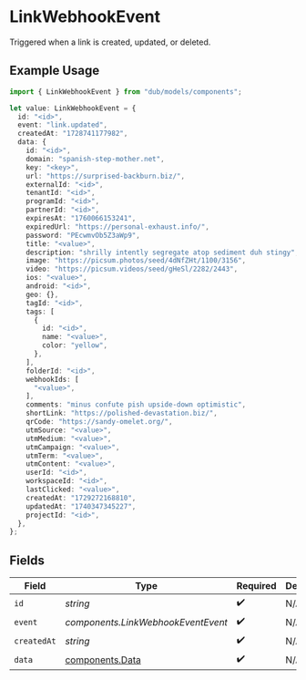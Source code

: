 # LinkWebhookEvent

Triggered when a link is created, updated, or deleted.

## Example Usage

```typescript
import { LinkWebhookEvent } from "dub/models/components";

let value: LinkWebhookEvent = {
  id: "<id>",
  event: "link.updated",
  createdAt: "1728741177982",
  data: {
    id: "<id>",
    domain: "spanish-step-mother.net",
    key: "<key>",
    url: "https://surprised-backburn.biz/",
    externalId: "<id>",
    tenantId: "<id>",
    programId: "<id>",
    partnerId: "<id>",
    expiresAt: "1760066153241",
    expiredUrl: "https://personal-exhaust.info/",
    password: "PEcwmvOb5Z3aWp9",
    title: "<value>",
    description: "shrilly intently segregate atop sediment duh stingy",
    image: "https://picsum.photos/seed/4dNfZHt/1100/3156",
    video: "https://picsum.videos/seed/gHeSl/2282/2443",
    ios: "<value>",
    android: "<id>",
    geo: {},
    tagId: "<id>",
    tags: [
      {
        id: "<id>",
        name: "<value>",
        color: "yellow",
      },
    ],
    folderId: "<id>",
    webhookIds: [
      "<value>",
    ],
    comments: "minus confute pish upside-down optimistic",
    shortLink: "https://polished-devastation.biz/",
    qrCode: "https://sandy-omelet.org/",
    utmSource: "<value>",
    utmMedium: "<value>",
    utmCampaign: "<value>",
    utmTerm: "<value>",
    utmContent: "<value>",
    userId: "<id>",
    workspaceId: "<id>",
    lastClicked: "<value>",
    createdAt: "1729272168810",
    updatedAt: "1740347345227",
    projectId: "<id>",
  },
};
```

## Fields

| Field                                              | Type                                               | Required                                           | Description                                        |
| -------------------------------------------------- | -------------------------------------------------- | -------------------------------------------------- | -------------------------------------------------- |
| `id`                                               | *string*                                           | :heavy_check_mark:                                 | N/A                                                |
| `event`                                            | *components.LinkWebhookEventEvent*                 | :heavy_check_mark:                                 | N/A                                                |
| `createdAt`                                        | *string*                                           | :heavy_check_mark:                                 | N/A                                                |
| `data`                                             | [components.Data](../../models/components/data.md) | :heavy_check_mark:                                 | N/A                                                |